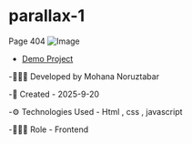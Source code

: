 # parallax-1
Page 404
![Image](https://github.com/user-attachments/assets/00e6615d-031c-4c30-9dce-0c0c7e69b398)
- [Demo Project](https://mohananoruztabar.github.io/game/)

-🙋🏽‍♀️ Developed by Mohana Noruztabar

-📅 Created - 2025-9-20

-⚙ Technologies Used - Html , css , javascript

-👩🏽‍💻 Role - Frontend

